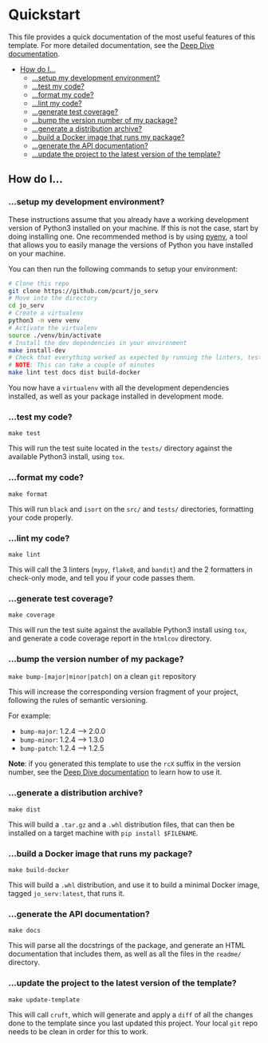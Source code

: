 # Quickstart

This file provides a quick documentation of the most useful features of this template. For more detailed documentation, see the [Deep Dive documentation](./Deep-dive.md).

- [How do I...](#how-do-i)
  - [...setup my development environment?](#setup-my-development-environment)
  - [...test my code?](#test-my-code)
  - [...format my code?](#format-my-code)
  - [...lint my code?](#lint-my-code)
  - [...generate test coverage?](#generate-test-coverage)
  - [...bump the version number of my package?](#bump-the-version-number-of-my-package)
  - [...generate a distribution archive?](#generate-a-distribution-archive)
  - [...build a Docker image that runs my package?](#build-a-docker-image-that-runs-my-package)
  - [...generate the API documentation?](#generate-the-api-documentation)
  - [...update the project to the latest version of the template?](#update-the-project-to-the-latest-version-of-the-template)

## How do I...

### ...setup my development environment?

These instructions assume that you already have a working development version of Python3 installed on your machine.
If this is not the case, start by doing installing one. One recommended method is by using [pyenv](https://github.com/pyenv/pyenv),
a tool that allows you to easily manage the versions of Python you have installed on your machine.

You can then run the following commands to setup your environment:

``` sh
# Clone this repo
git clone https://github.com/pcurt/jo_serv
# Move into the directory
cd jo_serv
# Create a virtualenv
python3 -m venv venv
# Activate the virtualenv
source ./venv/bin/activate
# Install the dev dependencies in your environment
make install-dev
# Check that everything worked as expected by running the linters, test suite, and building the package
# NOTE: This can take a couple of minutes
make lint test docs dist build-docker
```

You now have a `virtualenv` with all the development dependencies installed, as well as your package installed in development mode.

### ...test my code?

`make test`

This will run the test suite located in the `tests/` directory against the available Python3 install, using `tox`.

### ...format my code?

`make format`

This will run `black` and `isort` on the `src/` and `tests/` directories, formatting your code properly.

### ...lint my code?

`make lint`

This will call the 3 linters (`mypy`, `flake8`, and `bandit`) and the 2 formatters in check-only mode, and tell you if your code passes them.

### ...generate test coverage?

`make coverage`

This will run the test suite against the available Python3 install using `tox`, and generate
a code coverage report in the `htmlcov` directory.

### ...bump the version number of my package?

`make bump-[major|minor|patch]` on a clean `git` repository

This will increase the corresponding version fragment of your project, following the rules of
semantic versioning.

For example:

- `bump-major`: 1.2.4 --> 2.0.0
- `bump-minor`: 1.2.4 --> 1.3.0
- `bump-patch`: 1.2.4 --> 1.2.5

**Note**: if you generated this template to use the `rcX` suffix in the version number, see the [Deep Dive documentation](./Deep-dive.md) to learn how to use it.

### ...generate a distribution archive?

`make dist`

This will build a `.tar.gz` and a `.whl` distribution files, that can then be installed on a
target machine with `pip install $FILENAME`.

### ...build a Docker image that runs my package?

`make build-docker`

This will build a `.whl` distribution, and use it to build a minimal Docker image, tagged `jo_serv:latest`, that runs it.

### ...generate the API documentation?

`make docs`

This will parse all the docstrings of the package, and generate an HTML documentation that includes them, as well as all the files in the `readme/` directory.

### ...update the project to the latest version of the template?

`make update-template`

This will call `cruft`, which will generate and apply a `diff` of all the changes done to the template since you last updated this
project. Your local `git` repo needs to be clean in order for this to work.
